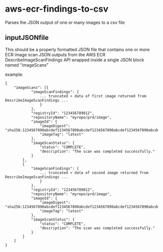 # aws-ecr-findings-to-csv
Parses the JSON output of one or many images to a csv file

## inputJSONfile
This should be a properly formatted JSON file that contains one or more ECR image scan JSON outputs from the AWS ECR DescribeImageScanFindings API wrapped inside a single JSON block named "imageScans"

example:
```
{
    "imageScans": [{
            "imageScanFindings": {
                ... truncated > data of first image returned from DescribeImageScanFindings ...
                }
            },
            "registryId": "123456789012",
            "repositoryName": "myrepo/prd/image",
            "imageId": {
                "imageDigest": "sha256:1234567890abcdef1234567890abcdef1234567890abcdef1234567890abcdef",
                "imageTag": "latest"
            },
            "imageScanStatus": {
                "status": "COMPLETE",
                "description": "The scan was completed successfully."
            }
        },
        {
            "imageScanFindings": {
                ... truncated > data of second image returned from DescribeImageScanFindings ...
                }
            },
            "registryId": "123456789012",
            "repositoryName": "myrepo/prd/image",
            "imageId": {
                "imageDigest": "sha256:1234567890abcdef1234567890abcdef1234567890abcdef1234567890abcdef",
                "imageTag": "latest"
            },
            "imageScanStatus": {
                "status": "COMPLETE",
                "description": "The scan was completed successfully."
            }
        }
    ]
}
```
